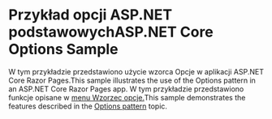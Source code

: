 # <a name="aspnet-core-options-sample"></a><span data-ttu-id="d5075-101">Przykład opcji ASP.NET podstawowych</span><span class="sxs-lookup"><span data-stu-id="d5075-101">ASP.NET Core Options Sample</span></span>

<span data-ttu-id="d5075-102">W tym przykładzie przedstawiono użycie wzorca Opcje w aplikacji ASP.NET Core Razor Pages.</span><span class="sxs-lookup"><span data-stu-id="d5075-102">This sample illustrates the use of the Options pattern in an ASP.NET Core Razor Pages app.</span></span> <span data-ttu-id="d5075-103">W tym przykładzie przedstawiono funkcje opisane w [menu Wzorzec opcje.](https://docs.microsoft.com/aspnet/core/fundamentals/configuration/options)</span><span class="sxs-lookup"><span data-stu-id="d5075-103">This sample demonstrates the features described in the [Options pattern](https://docs.microsoft.com/aspnet/core/fundamentals/configuration/options) topic.</span></span>

